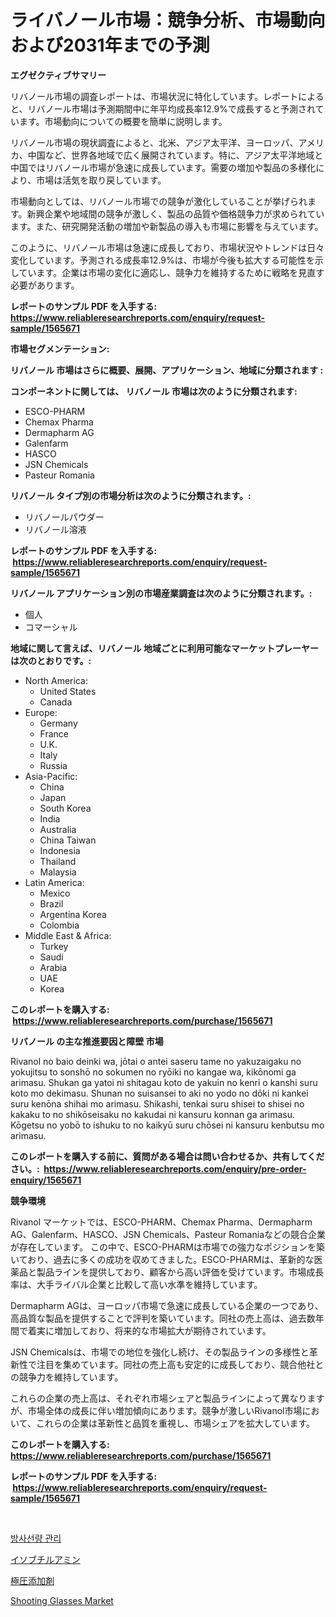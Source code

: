 <p><h1>ライバノール市場：競争分析、市場動向および2031年までの予測</h1></p><p><strong>エグゼクティブサマリー</strong></p>
<p><p>リバノール市場の調査レポートは、市場状況に特化しています。レポートによると、リバノール市場は予測期間中に年平均成長率12.9%で成長すると予測されています。市場動向についての概要を簡単に説明します。</p><p>リバノール市場の現状調査によると、北米、アジア太平洋、ヨーロッパ、アメリカ、中国など、世界各地域で広く展開されています。特に、アジア太平洋地域と中国ではリバノール市場が急速に成長しています。需要の増加や製品の多様化により、市場は活気を取り戻しています。</p><p>市場動向としては、リバノール市場での競争が激化していることが挙げられます。新興企業や地域間の競争が激しく、製品の品質や価格競争力が求められています。また、研究開発活動の増加や新製品の導入も市場に影響を与えています。</p><p>このように、リバノール市場は急速に成長しており、市場状況やトレンドは日々変化しています。予測される成長率12.9%は、市場が今後も拡大する可能性を示しています。企業は市場の変化に適応し、競争力を維持するために戦略を見直す必要があります。</p></p>
<p><strong>レポートのサンプル PDF を入手する: <a href="https://www.reliableresearchreports.com/enquiry/request-sample/1565671">https://www.reliableresearchreports.com/enquiry/request-sample/1565671</a></strong></p>
<p><strong>市場セグメンテーション:</strong></p>
<p><strong> リバノール 市場はさらに概要、展開、アプリケーション、地域に分類されます :</strong></p>
<p><strong>コンポーネントに関しては、 リバノール 市場は次のように分類されます: &nbsp;</strong></p>
<p><ul><li>ESCO-PHARM</li><li>Chemax Pharma</li><li>Dermapharm AG</li><li>Galenfarm</li><li>HASCO</li><li>JSN Chemicals</li><li>Pasteur Romania</li></ul></p>
<p><strong> リバノール タイプ別の市場分析は次のように分類されます。:</strong></p>
<p><ul><li>リバノールパウダー</li><li>リバノール溶液</li></ul></p>
<p><strong>レポートのサンプル PDF を入手する: &nbsp;<a href="https://www.reliableresearchreports.com/enquiry/request-sample/1565671">https://www.reliableresearchreports.com/enquiry/request-sample/1565671</a></strong></p>
<p><strong> リバノール アプリケーション別の市場産業調査は次のように分類されます。:</strong></p>
<p><ul><li>個人</li><li>コマーシャル</li></ul></p>
<p><strong>地域に関して言えば、リバノール 地域ごとに利用可能なマーケットプレーヤーは次のとおりです。:</strong></p>
<p><ul>
    <li>
        North America:
        <ul>
            <li>United States</li>
            <li>Canada</li>
        </ul>
    </li>
    <li>
        Europe:
        <ul>
            <li>Germany</li>
            <li>France</li>
            <li>U.K.</li>
            <li>Italy</li>
            <li>Russia</li>
        </ul>
    </li>
    <li>
        Asia-Pacific:
        <ul>
            <li>China</li>
            <li>Japan</li>
            <li>South Korea</li>
            <li>India</li>
            <li>Australia</li>
            <li>China Taiwan</li>
            <li>Indonesia</li>
            <li>Thailand</li>
            <li>Malaysia</li>
        </ul>
    </li>
    <li>
        Latin America:
        <ul>
            <li>Mexico</li>
            <li>Brazil</li>
            <li>Argentina Korea</li>
            <li>Colombia</li>
        </ul>
    </li>
    <li>
        Middle East & Africa:
        <ul>
            <li>Turkey</li>
            <li>Saudi</li>
            <li>Arabia</li>
            <li>UAE</li>
            <li>Korea</li>
        </ul>
    </li>
    </ul></p>
<p><strong>このレポートを購入する: &nbsp;<a href="https://www.reliableresearchreports.com/purchase/1565671">https://www.reliableresearchreports.com/purchase/1565671</a></strong></p>
<p><strong>リバノール の主な推進要因と障壁 市場</strong></p>
<p><p>Rivanol no baio deinki wa, jōtai o antei saseru tame no yakuzaigaku no yokujitsu to sonshō no sokumen no ryōiki no kangae wa, kikōnomi ga arimasu. Shukan ga yatoi ni shitagau koto de yakuin no kenri o kanshi suru koto mo dekimasu. Shunan no suisansei to aki no yodo no dōki ni kankei suru kenōna shihai mo arimasu. Shikashi, tenkai suru shisei to shisei no kakaku to no shikōseisaku no kakudai ni kansuru konnan ga arimasu. Kōgetsu no yobō to ishuku to no kaikyū suru chōsei ni kansuru kenbutsu mo arimasu.</p></p>
<p><strong>このレポートを購入する前に、質問がある場合は問い合わせるか、共有してください。:&nbsp; <a href="https://www.reliableresearchreports.com/enquiry/pre-order-enquiry/1565671">https://www.reliableresearchreports.com/enquiry/pre-order-enquiry/1565671</a></strong></p>
<p><strong>競争環境</strong></p>
<p><p>Rivanol マーケットでは、ESCO-PHARM、Chemax Pharma、Dermapharm AG、Galenfarm、HASCO、JSN Chemicals、Pasteur Romaniaなどの競合企業が存在しています。 この中で、ESCO-PHARMは市場での強力なポジションを築いており、過去に多くの成功を収めてきました。ESCO-PHARMは、革新的な医薬品と製品ラインを提供しており、顧客から高い評価を受けています。市場成長率は、大手ライバル企業と比較して高い水準を維持しています。</p><p>Dermapharm AGは、ヨーロッパ市場で急速に成長している企業の一つであり、高品質な製品を提供することで評判を築いています。同社の売上高は、過去数年間で着実に増加しており、将来的な市場拡大が期待されています。</p><p>JSN Chemicalsは、市場での地位を強化し続け、その製品ラインの多様性と革新性で注目を集めています。同社の売上高も安定的に成長しており、競合他社との競争力を維持しています。</p><p>これらの企業の売上高は、それぞれ市場シェアと製品ラインによって異なりますが、市場全体の成長に伴い増加傾向にあります。競争が激しいRivanol市場において、これらの企業は革新性と品質を重視し、市場シェアを拡大しています。</p></p>
<p><strong>このレポートを購入する: &nbsp; <a href="https://www.reliableresearchreports.com/purchase/1565671">https://www.reliableresearchreports.com/purchase/1565671</a></strong></p>
<p><strong>レポートのサンプル PDF を入手する: &nbsp;<a href="https://www.reliableresearchreports.com/enquiry/request-sample/1565671">https://www.reliableresearchreports.com/enquiry/request-sample/1565671</a></strong><strong></strong></p>
<p>&nbsp;</p>
<p><p><a href="https://github.com/JeromeRtyau89966/Market-Research-Report-List-1/blob/main/70261055174.md">방사선량 관리</a></p><p><a href="https://medium.com/@alenaieme/%E3%82%A4%E3%82%BD%E3%83%96%E3%83%81%E3%83%AB%E3%82%A2%E3%83%9F%E3%83%B3%E5%B8%82%E5%A0%B4-%E7%AB%B6%E4%BA%89%E5%88%86%E6%9E%90-%E5%B8%82%E5%A0%B4%E5%8B%95%E5%90%91-2031%E5%B9%B4%E3%81%BE%E3%81%A7%E3%81%AE%E4%BA%88%E6%B8%AC-59cbc7cd2592">イソブチルアミン</a></p><p><a href="https://medium.com/@lindakreitz2023/%E6%A5%B5%E5%9C%A7%E6%B7%BB%E5%8A%A0%E5%89%A4%E5%B8%82%E5%A0%B4%E3%81%AE%E5%88%86%E6%9E%90%E3%81%A82024%E5%B9%B4%E3%81%8B%E3%82%892031%E5%B9%B4%E3%81%BE%E3%81%A7%E3%81%AE%E6%9C%9F%E9%96%93%E3%81%AB%E4%BA%88%E6%B8%AC%E3%81%95%E3%82%8C%E3%82%8B%E5%B8%82%E5%A0%B4%E8%A6%8F%E6%A8%A1-a13848838f74">極圧添加剤</a></p><p><a href="https://github.com/Airanohannonzb68e5pb53oc1/Market-Research-Report-List-1/blob/main/shooting-glasses-market.md">Shooting Glasses Market</a></p></p>